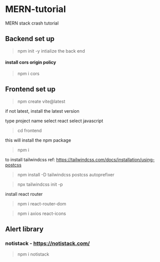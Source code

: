 # MERN-tutorial
MERN stack crash tutorial


## Backend set up 

> npm init -y
intialize the back end

#### install cors origin policy
> npm i cors


## Frontend set up
> npm create vite@latest

if not latest,  install the latest version

type project name
select react
select javascript

> cd frontend

this will install the npm package
>npm i 

to install tailwindcss ref: https://tailwindcss.com/docs/installation/using-postcss 
> npm install -D tailwindcss postcss autoprefixer

> npx tailwindcss init -p

install react router
> npm i react-router-dom



>npm i axios react-icons


## Alert library 
### notistack - https://notistack.com/
> npm i notistack